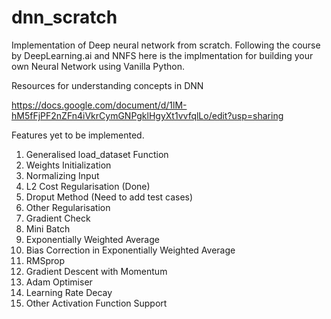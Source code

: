 # dnn_scratch
Implementation of Deep neural network from scratch. Following the course by DeepLearning.ai and NNFS here is the implmentation for building your own Neural Network using Vanilla Python. 

Resources for understanding concepts in DNN

https://docs.google.com/document/d/1lM-hM5fFjPF2nZFn4iVkrCymGNPgklHgyXt1vvfqlLo/edit?usp=sharing

Features yet to be implemented.
  1. Generalised load_dataset Function
  2. Weights Initialization
  3. Normalizing Input
  4. L2 Cost Regularisation (Done)
  5. Droput Method (Need to add test cases)
  6. Other Regularisation
  7. Gradient Check
  8. Mini Batch
  9. Exponentially Weighted Average
  10. Bias Correction in Exponentially Weighted Average
  11. RMSprop
  12. Gradient Descent with Momentum
  13. Adam Optimiser
  14. Learning Rate Decay
  15. Other Activation Function Support
